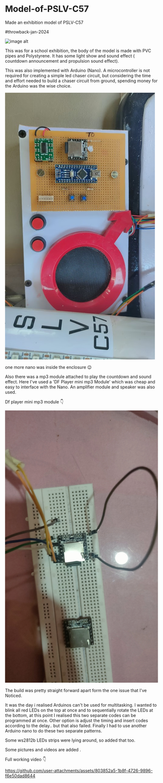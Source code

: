 # Model-of-PSLV-C57
Made an exhibition model of PSLV-C57

#throwback-jan-2024

![image alt](https://github.com/Anandhu-Sudha/Model-of-PSLV-C57/blob/4263ca6ff5ea75b8582c4c8313d36fe8207e022a/pictures/full%20size.pn)

This was for a school exhibition, the body of the model is made with PVC pipes and Polystyrene. It has some light show and sound effect ( countdown announcement and propulsion sound effect).

This was also implemented with Arduino (Nano). A microcontroller is not required for creating a simple led chaser circuit, but considering the time and effort needed to build a chaser circuit from ground, spending money for the Arduino was the wise choice. 

![image alt](https://github.com/Anandhu-Sudha/Model-of-PSLV-C57/blob/4263ca6ff5ea75b8582c4c8313d36fe8207e022a/pictures/circuitry.jpg)

one more nano was inside the enclosure 😉


Also there was a mp3 module attached to play the countdown and sound effect. Here I've used a 'DF Player mini mp3 Module' which was cheap and easy to interface with the Nano. An amplifier module and speaker was also used.

Df player mini mp3 module 👇

![image alt](https://github.com/Anandhu-Sudha/Model-of-PSLV-C57/blob/4263ca6ff5ea75b8582c4c8313d36fe8207e022a/pictures/IMG20240120124912.jpg)


The build was pretty straight forward apart form the one issue that I've Noticed.

It was the day i realised Arduinos can't be used for multitasking. I wanted to blink all red LEDs on the top at once and to sequentially rotate the LEDs at the bottom, at this point I realised this two separate codes can be programmed at once. Other option is adjust the timing and insert codes according to the delay.. but that also failed. Finally I had to use another Arduino nano to do these two separate patterns.

Some ws2812b LEDs strips were lying around, so added that too.

Some pictures and videos are added .

Full working video 👇

https://github.com/user-attachments/assets/803852a5-1b8f-4726-9896-f6e50dad8644


